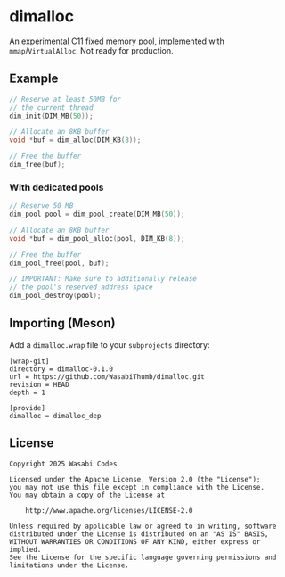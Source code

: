 # dimalloc
An experimental C11 fixed memory pool, implemented with ``mmap``/``VirtualAlloc``.
Not ready for production.

## Example
```c
// Reserve at least 50MB for 
// the current thread
dim_init(DIM_MB(50));

// Allocate an 8KB buffer
void *buf = dim_alloc(DIM_KB(8));

// Free the buffer
dim_free(buf);
```

### With dedicated pools
```c
// Reserve 50 MB
dim_pool pool = dim_pool_create(DIM_MB(50));

// Allocate an 8KB buffer
void *buf = dim_pool_alloc(pool, DIM_KB(8));

// Free the buffer
dim_pool_free(pool, buf);

// IMPORTANT: Make sure to additionally release
// the pool's reserved address space
dim_pool_destroy(pool);
```

## Importing (Meson)
Add a ``dimalloc.wrap`` file to your ``subprojects`` directory:
```text
[wrap-git]
directory = dimalloc-0.1.0
url = https://github.com/WasabiThumb/dimalloc.git
revision = HEAD
depth = 1

[provide]
dimalloc = dimalloc_dep
```

## License
```text
Copyright 2025 Wasabi Codes

Licensed under the Apache License, Version 2.0 (the "License");
you may not use this file except in compliance with the License.
You may obtain a copy of the License at

    http://www.apache.org/licenses/LICENSE-2.0

Unless required by applicable law or agreed to in writing, software
distributed under the License is distributed on an "AS IS" BASIS,
WITHOUT WARRANTIES OR CONDITIONS OF ANY KIND, either express or implied.
See the License for the specific language governing permissions and
limitations under the License.
```
